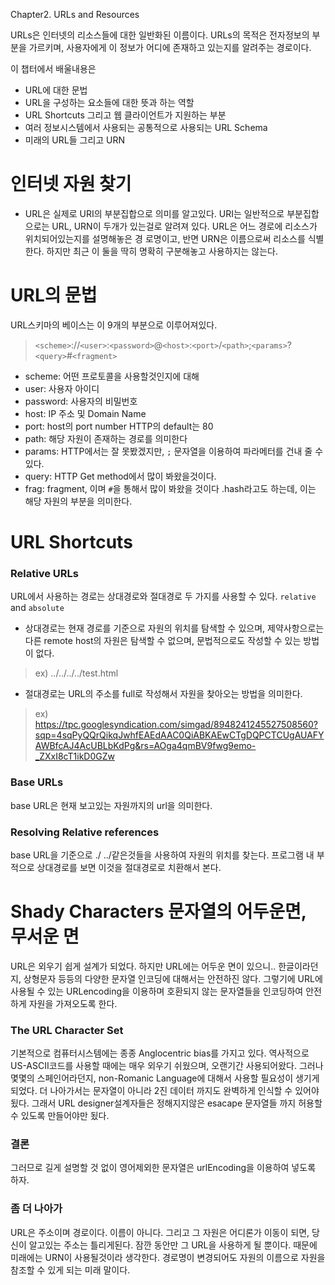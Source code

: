 Chapter2. URLs and Resources

URLs은 인터넷의 리소스들에 대한 일반화된 이름이다. URLs의 목적은 전자정보의 부분을 가르키며, 사용자에게 이 정보가 어디에 존재하고 있는지를 알려주는 경로이다.

이 챕터에서 배울내용은
- URL에 대한 문법
- URL을 구성하는 요소들에 대한 뜻과 하는 역할
- URL Shortcuts 그리고 웹 클라이언트가 지원하는 부분
- 여러 정보시스템에서 사용되는 공통적으로 사용되는 URL Schema
- 미래의 URL들 그리고 URN

# 인터넷 자원 찾기
- URL은 실제로 URI의 부분집합으로 의미를 알고있다. URI는 일반적으로 부분집합으로는 URL, URN이 두개가 있는걸로 알려져 있다. URL은 어느 경로에 리소스가 위치되어있는지를 설명해놓은 경
로명이고, 반면 URN은 이름으로써 리소스를 식별한다. 하지만 최근 이 둘을 딱히 명확히 구분해놓고 사용하지는 않는다.

# URL의 문법

URL스키마의 베이스는 이 9개의 부분으로 이루어져있다.

> `<scheme>`://`<user>`:`<password>`@`<host>`:`<port>`/`<path>`;`<params>`?`<query>`#`<fragment>`

- scheme: 어떤 프로토콜을 사용할것인지에 대해
- user: 사용자 아이디
- password: 사용자의 비밀번호
- host: IP 주소 및 Domain Name
- port: host의 port number HTTP의 default는 80
- path: 해당 자원이 존재하는 경로를 의미한다
- params: HTTP에서는 잘 못봤겠지만, `;` 문자열을 이용하여 파라메터를 건내 줄 수 있다.
- query: HTTP Get method에서 많이 봐왔을것이다.
- frag: fragment, 이며 `#`을 통해서 많이 봐왔을 것이다 .hash라고도 하는데, 이는 해당 자원의 부분을 의미한다.

# URL Shortcuts

### Relative URLs

URL에서 사용하는 경로는 상대경로와 절대경로 두 가지를 사용할 수 있다. `relative` and `absolute` 

- 상대경로는 현재 경로를 기준으로 자원의 위치를 탐색할 수 있으며, 제약사항으로는 다른 remote host의 자원은 탐색할 수 없으며, 문법적으로도 작성할 수 있는 방법이 없다.
> ex) ../../../../test.html

- 절대경로는 URL의 주소를 full로 작성해서 자원을 찾아오는 방법을 의미한다.
> ex) https://tpc.googlesyndication.com/simgad/8948241245527508560?sqp=4sqPyQQrQikqJwhfEAEdAAC0QiABKAEwCTgDQPCTCUgAUAFYAWBfcAJ4AcUBLbKdPg&rs=AOga4qmBV9fwg9emo-_ZXxI8cT1ikD0GZw

### Base URLs

base URL은 현재 보고있는 자원까지의 url을 의미한다.

### Resolving Relative references

base URL을 기준으로 ./ ../같은것들을 사용하여 자원의 위치를 찾는다. 프로그램 내
부적으로 상대경로를 보면 이것을 절대경로로 치환해서 본다.

# Shady Characters 문자열의 어두운면, 무서운 면

URL은 외우기 쉽게 설계가 되었다. 하지만 URL에는 어두운 면이 있으니..
한글이라던지, 상형문자 등등의 다양한 문자열 인코딩에 대해서는 안전하진 않다. 
그렇기에 URL에 사용될 수 있는 URLencoding을 이용하며 호환되지 않는 문자열들을 인코딩하여 안전하게 자원을 가져오도록 한다.

### The URL Character Set

기본적으로 컴퓨터시스템에는 종종 Anglocentric bias를 가지고 있다. 역사적으로 US-ASCII코드를 사용할 때에는 매우 외우기 쉬웠으며, 오랜기간 사용되어왔다. 그러나 몇몇의 스페인어라던지, non-Romanic Language에 대해서 사용할 필요성이 생기게 되었다. 더 나아가서는 문자열이 아니라 2진 데이터 까지도 완벽하게 인식할 수 있어야 됬다. 그래서 URL designer설계자들은 정해지지않은 esacape 문자열들 까지 허용할 수 있도록 만들어야만 됬다.

### 결론

그러므로 길게 설명할 것 없이 영어제외한 문자열은 urlEncoding을 이용하여 넣도록 하자.

### 좀 더 나아가

URL은 주소이며 경로이다. 이름이 아니다. 그리고 그 자원은 어디론가 이동이 되면, 당신이 알고있는 주소는 틀리게된다. 잠깐 동안만 그 URL을 사용하게 될 뿐이다. 때문에 미래에는 URN이 사용될것이라 생각한다. 경로명이 변경되어도 자원의 이름으로 자원을 참조할 수 있게 되는 미래 말이다.
